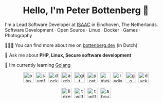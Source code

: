 <h1 align="center">Hello, I'm Peter Bottenberg 👋</h1>

I'm a Lead Software Developer at [ISAAC](https://isaac.nl) in Eindhoven, The Netherlands.  
Software Development · Open Source · Linux · Docker · Games · Photography

👨🏻‍💻 You can find more about me on [bottenberg.dev](https://bottenberg.dev) (in Dutch)

💬 Ask me about **PHP, Linux, Secure software development**

🌱 I’m currently learning [Golang](https://golang.org/)

<p align="center">
  <img src="https://api.iconify.design/fa-brands:php.svg" alt="php" width="32" height="32"/>&nbsp;
  <img src="https://api.iconify.design/cib:symfony.svg" alt="symfony" width="32" height="32"/>&nbsp;
  <img src="https://api.iconify.design/cib:docker.svg" alt="docker" width="32" height="32"/>&nbsp;
  <img src="https://api.iconify.design/cib:arch-linux.svg" alt="arch linux" width="32" height="32"/>&nbsp;
  <img src="https://api.iconify.design/bx:bxl-git.svg" alt="git" width="32" height="32"/>&nbsp;
  <img src="https://api.iconify.design/cib:postgresql.svg" alt="postgresql" width="32" height="32"/>&nbsp;
  <img src="https://api.iconify.design/grommet-icons:mysql.svg" alt="mysql" width="32" height="32"/>&nbsp;
  <img src="https://api.iconify.design/cib:redis.svg" alt="redis" width="32" height="32"/>&nbsp;
  <img src="https://api.iconify.design/cib:go.svg" alt="go" width="32" height="32"/>&nbsp;
  <img src="https://api.iconify.design/cib:duckduckgo.svg" alt="duckduckgo" width="32" height="32"/>
</p>

<p align="center">
  <a href="https://www.linkedin.com/in/peterbottenberg" title="linkedin" target="_blank"><img src="https://api.iconify.design/ant-design:linkedin-filled.svg" alt="linkedin" width="32" height="32"/></a>&nbsp;
  <a href="https://twitter.com/PeterBottenberg" title="twitter" target="_blank"><img src="https://api.iconify.design/ant-design:twitter-outlined.svg" alt="twitter" width="32" height="32"/></a>&nbsp;
  <a href="https://t.me/peterbottenberg" title="telegram" target="_blank"><img src="https://api.iconify.design/bx:bxl-telegram.svg" alt="twitter" width="32" height="32"/></a>&nbsp;
  <a href="https://bottenberg.dev" title="About me" target="_blank"><img src="https://api.iconify.design/gg:website.svg" alt="about me" width="32" height="32"/></a>
</p>

<!--
**CyberJack/cyberjack** is a ✨ _special_ ✨ repository because its `README.md` (this file) appears on your GitHub profile.

Here are some ideas to get you started:

- 🔭 I’m currently working on ...
- 🌱 I’m currently learning ...
- 👯 I’m looking to collaborate on ...
- 🤔 I’m looking for help with ...
- 💬 Ask me about ...
- 📫 How to reach me: ...
- 😄 Pronouns: ...
- ⚡ Fun fact: ...
-->
